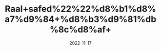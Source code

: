 ---
title: 'Raal+safed%22%22%d8%b1%d8%a7%d9%84+%d8%b3%d9%81%db%8c%d8%af+'
date: '2022-11-17' 
metatag: '' 
inventory: '0' 
draft: false 
# meta description 
shortDescripton: ''
description: 'Herbs+%d8%ac%da%91%db%8c+%d8%a8%d9%88%d9%b9%db%8c'
longdescription: ''
tags: ''
brand: ''
subCategory: ''
sellCount: '0'
featured: True
# product Price
price: '60.0'
# Product Short Description
shortDescription: ''
productID: 'FC8774C0-B447-ED11-996A-005056B3A416'
type: 'products'
category: 'Herbs+%d8%ac%da%91%db%8c+%d8%a8%d9%88%d9%b9%db%8c' 
thumnailproduct: 'https://eraconnect.blob.core.windows.net/product-images/aminsaddiquidawakhana/c7341069-ae24-428a-9a44-5d234df58121.webp' 
images:
  - image: 'https://eraconnect.blob.core.windows.net/product-images/aminsaddiquidawakhana/c7341069-ae24-428a-9a44-5d234df58121.webp'  
Variants:
---